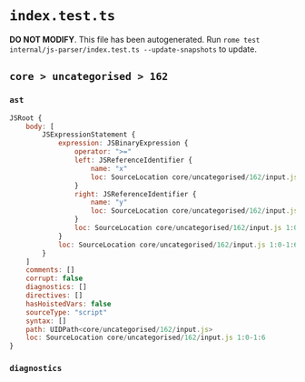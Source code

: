 # `index.test.ts`

**DO NOT MODIFY**. This file has been autogenerated. Run `rome test internal/js-parser/index.test.ts --update-snapshots` to update.

## `core > uncategorised > 162`

### `ast`

```javascript
JSRoot {
	body: [
		JSExpressionStatement {
			expression: JSBinaryExpression {
				operator: ">="
				left: JSReferenceIdentifier {
					name: "x"
					loc: SourceLocation core/uncategorised/162/input.js 1:0-1:1 (x)
				}
				right: JSReferenceIdentifier {
					name: "y"
					loc: SourceLocation core/uncategorised/162/input.js 1:5-1:6 (y)
				}
				loc: SourceLocation core/uncategorised/162/input.js 1:0-1:6
			}
			loc: SourceLocation core/uncategorised/162/input.js 1:0-1:6
		}
	]
	comments: []
	corrupt: false
	diagnostics: []
	directives: []
	hasHoistedVars: false
	sourceType: "script"
	syntax: []
	path: UIDPath<core/uncategorised/162/input.js>
	loc: SourceLocation core/uncategorised/162/input.js 1:0-1:6
}
```

### `diagnostics`

```

```
